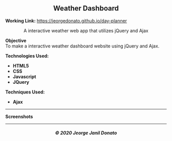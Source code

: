 <h2 align="center">Weather Dashboard</h2>

**Working Link:** https://jeorgedonato.github.io/day-planner

<p align="center">A interactive weather web app that utilizes jQuery and Ajax</p>

**Objective**  
To make a interactive weather dashboard website using jQuery and Ajax.

**Technologies Used:**

- **HTML5**
- **CSS**
- **Javascript**
- **JQuery**

**Techniques Used:**

- **Ajax**

---

**Screenshots**

<!-- ![Home Screenshot](/assets/home-screenshot.jpg) -->

<!-- ![Validation Screenshot](/assets/function-screenshot.jpg) -->

<!-- ![Function Screenshot](/assets/function-screenshot.jpg) -->

---

<h5 align="center">© 2020 Jeorge Janil Donato</h5>
